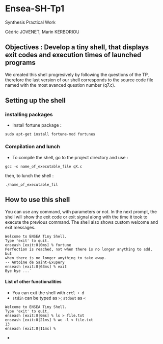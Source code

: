 # Ensea-SH-Tp1
Synthesis Practical Work

Cédric JOVENET, Marin KERBORIOU


 ## Objectives : Develop a tiny shell, that displays exit codes and execution times of launched programs

 We created this shell progresively by following the questions of the TP, therefore the last version of our shell corresponds to the source code file named with the most avanced question number (q7.c).

## Setting up the shell

### installing packages

- Install fortune package : 

 `sudo apt-get install fortune-mod fortunes`


### Compilation and lunch

 - To compile the shell, go to the project directory and use : 
 
 `gcc -o name_of_executable_file qX.c`
 
then, to lunch the shell : 

`./name_of_executable_fil`

## How to use this shell 

You can use any command, with parameters or not. In the next prompt, the shell will show the exit code or exit signal along with the time it took to execute the previous command.
The shell also shows custom welcome and exit messages.
```
Welcome to ENSEA Tiny Shell.
Type 'exit' to quit.
enseash [exit:0|0ms] % fortune
Perfection is reached, not when there is no longer anything to add, but
when there is no longer anything to take away.
-- Antoine de Saint-Exupery
enseash [exit:0|63ms] % exit
Bye bye ...`
```

#### List of other functionalities

- You can exit the shell with `crtl + d`
- `stdin` can be typed as `>`; `stdout` as `<`

```
Welcome to ENSEA Tiny Shell.
Type 'exit' to quit.
enseash [exit:0|0ms] % ls > file.txt             
enseash [exit:0|21ms] % wc -l < file.txt
13
enseash [exit:0|11ms] %
```

- 
